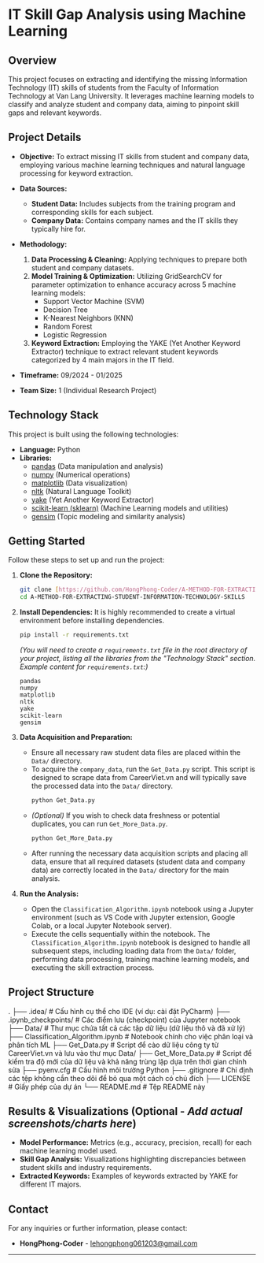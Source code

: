 # IT Skill Gap Analysis using Machine Learning

## Overview

This project focuses on extracting and identifying the missing Information Technology (IT) skills of students from the Faculty of Information Technology at Van Lang University. It leverages machine learning models to classify and analyze student and company data, aiming to pinpoint skill gaps and relevant keywords.

## Project Details

* **Objective:** To extract missing IT skills from student and company data, employing various machine learning techniques and natural language processing for keyword extraction.
* **Data Sources:**
    * **Student Data:** Includes subjects from the training program and corresponding skills for each subject.
    * **Company Data:** Contains company names and the IT skills they typically hire for.
* **Methodology:**
    1.  **Data Processing & Cleaning:** Applying techniques to prepare both student and company datasets.
    2.  **Model Training & Optimization:** Utilizing GridSearchCV for parameter optimization to enhance accuracy across 5 machine learning models:
        * Support Vector Machine (SVM)
        * Decision Tree
        * K-Nearest Neighbors (KNN)
        * Random Forest
        * Logistic Regression
    3.  **Keyword Extraction:** Employing the YAKE (Yet Another Keyword Extractor) technique to extract relevant student keywords categorized by 4 main majors in the IT field.

* **Timeframe:** 09/2024 - 01/2025
* **Team Size:** 1 (Individual Research Project)

## Technology Stack

This project is built using the following technologies:

* **Language:** Python
* **Libraries:**
    * [pandas](https://pandas.pydata.org/) (Data manipulation and analysis)
    * [numpy](https://numpy.org/) (Numerical operations)
    * [matplotlib](https://matplotlib.org/) (Data visualization)
    * [nltk](https://www.nltk.org/) (Natural Language Toolkit)
    * [yake](https://github.com/LIAAD/yake) (Yet Another Keyword Extractor)
    * [scikit-learn (sklearn)](https://scikit-learn.org/stable/) (Machine Learning models and utilities)
    * [gensim](https://radimrehurek.com/gensim/) (Topic modeling and similarity analysis)

## Getting Started

Follow these steps to set up and run the project:

1.  **Clone the Repository:**
    ```bash
    git clone [https://github.com/HongPhong-Coder/A-METHOD-FOR-EXTRACTING-STUDENT-INFORMATION-TECHNOLOGY-SKILLS.git](https://github.com/HongPhong-Coder/A-METHOD-FOR-EXTRACTING-STUDENT-INFORMATION-TECHNOLOGY-SKILLS.git)
    cd A-METHOD-FOR-EXTRACTING-STUDENT-INFORMATION-TECHNOLOGY-SKILLS
    ```

2.  **Install Dependencies:**
    It is highly recommended to create a virtual environment before installing dependencies.
    ```bash
    pip install -r requirements.txt
    ```
    *(You will need to create a `requirements.txt` file in the root directory of your project, listing all the libraries from the "Technology Stack" section. Example content for `requirements.txt`:)*
    ```
    pandas
    numpy
    matplotlib
    nltk
    yake
    scikit-learn
    gensim
    ```

3.  **Data Acquisition and Preparation:**
    * Ensure all necessary raw student data files are placed within the `Data/` directory.
    * To acquire the `company_data`, run the `Get_Data.py` script. This script is designed to scrape data from CareerViet.vn and will typically save the processed data into the `Data/` directory.
        ```bash
        python Get_Data.py
        ```
    * *(Optional)* If you wish to check data freshness or potential duplicates, you can run `Get_More_Data.py`.
        ```bash
        python Get_More_Data.py
        ```
    * After running the necessary data acquisition scripts and placing all data, ensure that all required datasets (student data and company data) are correctly located in the `Data/` directory for the main analysis.

4.  **Run the Analysis:**
    * Open the `Classification_Algorithm.ipynb` notebook using a Jupyter environment (such as VS Code with Jupyter extension, Google Colab, or a local Jupyter Notebook server).
    * Execute the cells sequentially within the notebook. The `Classification_Algorithm.ipynb` notebook is designed to handle all subsequent steps, including loading data from the `Data/` folder, performing data processing, training machine learning models, and executing the skill extraction process.

## Project Structure

.
├── .idea/                     # Cấu hình cụ thể cho IDE (ví dụ: cài đặt PyCharm)
├── .ipynb_checkpoints/        # Các điểm lưu (checkpoint) của Jupyter notebook
├── Data/                      # Thư mục chứa tất cả các tập dữ liệu (dữ liệu thô và đã xử lý)
├── Classification_Algorithm.ipynb # Notebook chính cho việc phân loại và phân tích ML
├── Get_Data.py                # Script để cào dữ liệu công ty từ CareerViet.vn và lưu vào thư mục Data/
├── Get_More_Data.py           # Script để kiểm tra độ mới của dữ liệu và khả năng trùng lặp dựa trên thời gian chỉnh sửa
├── pyenv.cfg                  # Cấu hình môi trường Python
├── .gitignore                 # Chỉ định các tệp không cần theo dõi để bỏ qua một cách có chủ đích
├── LICENSE                    # Giấy phép của dự án
└── README.md                  # Tệp README này

## Results & Visualizations (Optional - *Add actual screenshots/charts here*)

* **Model Performance:** Metrics (e.g., accuracy, precision, recall) for each machine learning model used.
* **Skill Gap Analysis:** Visualizations highlighting discrepancies between student skills and industry requirements.
* **Extracted Keywords:** Examples of keywords extracted by YAKE for different IT majors.

## Contact

For any inquiries or further information, please contact:
* **HongPhong-Coder** - lehongphong061203@gmail.com

---
